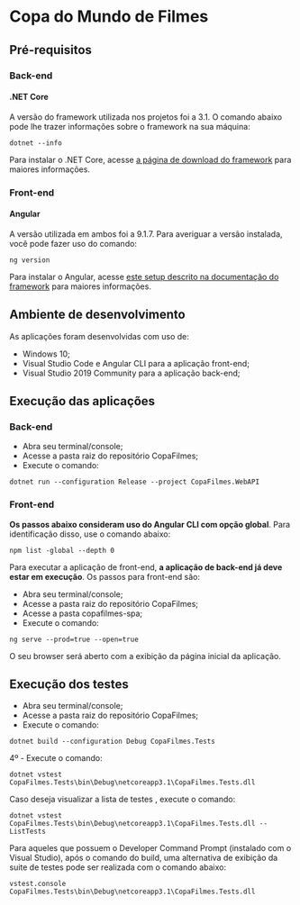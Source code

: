 # Copa do Mundo de Filmes

## Pré-requisitos

### Back-end

#### .NET Core

A versão do framework utilizada nos projetos foi a 3.1. O comando abaixo pode lhe trazer informações sobre o framework na sua máquina:

```
dotnet --info
```

Para instalar o .NET Core, acesse [a página de download do framework]( https://aka.ms/dotnet-download) para maiores informações.

### Front-end

#### Angular

A versão utilizada em ambos foi a 9.1.7. Para averiguar a versão instalada, você pode fazer uso do comando:

```
ng version
```

Para instalar o Angular, acesse [este setup descrito na documentação do framework](https://angular.io/guide/setup-local) para maiores informações.

## Ambiente de desenvolvimento

As aplicações foram desenvolvidas com uso de:

- Windows 10;
- Visual Studio Code e Angular CLI para a aplicação front-end;
- Visual Studio 2019 Community para a aplicação back-end;
        
## Execução das aplicações

### Back-end

- Abra seu terminal/console;
- Acesse a pasta raiz do repositório CopaFilmes;
- Execute o comando:

```
dotnet run --configuration Release --project CopaFilmes.WebAPI
```

### Front-end

**Os passos abaixo consideram uso do Angular CLI com opção global**. Para identificação disso, use o comando abaixo:

```
npm list -global --depth 0
```

Para executar a aplicação de front-end, **a aplicação de back-end já deve estar em execução**. Os passos para front-end são:

- Abra seu terminal/console;
- Acesse a pasta raiz do repositório CopaFilmes;
- Acesse a pasta copafilmes-spa;
- Execute o comando:

```
ng serve --prod=true --open=true
```

O seu browser será aberto com a exibição da página inicial da aplicação.

## Execução dos testes

- Abra seu terminal/console;
- Acesse a pasta raiz do repositório CopaFilmes;
- Execute o comando:

```
dotnet build --configuration Debug CopaFilmes.Tests
```

4º - Execute o comando:

```
dotnet vstest CopaFilmes.Tests\bin\Debug\netcoreapp3.1\CopaFilmes.Tests.dll
```

Caso deseja visualizar a lista de testes , execute o comando:

```
dotnet vstest CopaFilmes.Tests\bin\Debug\netcoreapp3.1\CopaFilmes.Tests.dll --ListTests
```

Para aqueles que possuem o Developer Command Prompt (instalado com o Visual Studio), após o comando do build, uma alternativa de exibição da suite de testes pode ser realizada com o comando abaixo:

```
vstest.console CopaFilmes.Tests\bin\Debug\netcoreapp3.1\CopaFilmes.Tests.dll
```